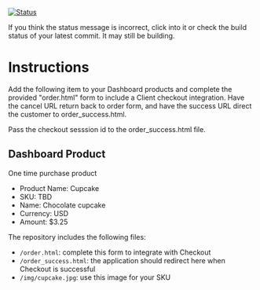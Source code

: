 [![Status](https://img.shields.io/badge/status-SUBMITTABLE%20COMMIT:%200d49ad781896bc90c3c20f821d5b2fbbe7060697-brightgreen.svg)](https://github.com/andremcb/bakery_scaffold_AApE3fQi8zR0pcdo/commit/0d49ad781896bc90c3c20f821d5b2fbbe7060697)































































































































































If you think the status message is incorrect, click into it or check the build status of your latest commit. It may still be building.

# Instructions 

Add the following item to your Dashboard products and complete the provided "order.html" form to include a Client checkout integration. Have the cancel URL return back to order form, and have the success URL direct the customer to order_success.html. 

Pass the checkout sesssion id to the order_success.html file.

## Dashboard Product
One time purchase product
* Product Name: Cupcake
* SKU: TBD
* Name: Chocolate cupcake
* Currency: USD
* Amount: $3.25

The repository includes the following files:
* `/order.html`: complete this form to integrate with Checkout
* `/order_success.html`: the application should redirect here when Checkout is successful
* `/img/cupcake.jpg`: use this image for your SKU
